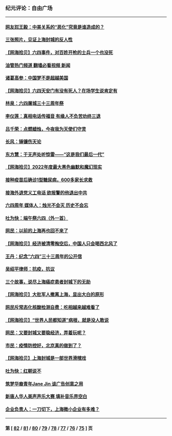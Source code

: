 ### 纪元评论：自由广场
---
#### [网友怼王毅：中美关系的“恶化”究竟是谁造成的？](../../pages/nsc993/n13754895.md?06100330) 
#### [三张照片，见证上海封城的反人性](../../pages/nsc993/n13754862.md?06100330) 
#### [【网海拾贝】六四事件，对百姓开枪的士兵一个也没死](../../pages/nsc993/n13754786.md?06100330) 
#### [油管热门频道 翻墙必看视频 新闻](ok?06100330)
#### [诸葛高参：中国梦不是超越美国](../../pages/nsc993/n13753666.md?06100330) 
#### [【网海拾贝】六四天安门有没有死人？在场学生说肯定有](../../pages/nsc993/n13753395.md?06100330) 
#### [林泉：六四屠城三十三周年祭](../../pages/nsc993/n13753318.md?06100330) 
#### [李仪莲：真相电话传福音 有缘人不负苦劝终三退](../../pages/nsc993/n13753255.md?06100330) 
#### [吕千荣：点燃蜡烛，今夜我为天使们守灵](../../pages/nsc993/n13753239.md?06100330) 
#### [长风：锤镰伤天论](../../pages/nsc993/n13753220.md?06100330) 
#### [东方慧：于无声处听惊雷——“这是我们最后一代”](../../pages/nsc993/n13753047.md?06100330) 
#### [【网海拾贝】2022年度最大黑色幽默和魔幻现实](../../pages/nsc993/n13752233.md?06100330) 
#### [接种疫苗后确诊1型糖尿病，600多家长求救](../../pages/nsc993/n13752221.md?06100330) 
#### [接海外退党义工电话 欲报警的他退出中共](../../pages/nsc993/n13750442.md?06100330) 
#### [六四周年 媒体人：烛光不会灭 历史不会忘](../../pages/nsc993/n13751264.md?06100330) 
#### [吐为快：端午祭六四（外一首）](../../pages/nsc993/n13751218.md?06100330) 
#### [网民：以前的上海再也回不来了](../../pages/nsc993/n13750818.md?06100330) 
#### [【网海拾贝】经济被清零掏空后，中国人只会喝西北风了](../../pages/nsc993/n13750791.md?06100330) 
#### [王丹：纪念“六四”三十三周年的公开信](../../pages/nsc993/n13750161.md?06100330) 
#### [吴绍平律师：抗疫，抗议](../../pages/nsc993/n13750135.md?06100330) 
#### [三个故事，说尽上海癌症患者封城下的无助](../../pages/nsc993/n13749222.md?06100330) 
#### [【网海拾贝】大批军人撤离上海，显出大白的原形](../../pages/nsc993/n13749184.md?06100330) 
#### [网民斥常态化核酸检测自费：吃相越来越难看了](../../pages/nsc993/n13749170.md?06100330) 
#### [【网海拾贝】“世界人民都知道”病根，就是没人敢说](../../pages/nsc993/n13747347.md?06100330) 
#### [网民：又要封城又要稳经济，弄着玩呢？](../../pages/nsc993/n13747327.md?06100330) 
#### [市民：疫情防控好，北京真的做到了？](../../pages/nsc993/n13746694.md?06100330) 
#### [【网海拾贝】上海封城是一部世界滑稽戏](../../pages/nsc993/n13746605.md?06100330) 
#### [吐为快：红朝说不](../../pages/nsc993/n13746172.md?06100330) 
#### [筑梦华裔青年Jane Jin 谈广告创意之用](../../pages/nsc993/n13743806.md?06100330) 
#### [新唐人华人美声声乐大赛 填补音乐界空白](../../pages/nsc993/n13746123.md?06100330) 
#### [企业负责人：一刀切下，上海微小企业有多难？](../../pages/nsc993/n13745707.md?06100330) 

---
#### 第 [ [82](./82.md?06100330) / [81](./81.md?06100330) / [80](./80.md?06100330) / [79](./79.md?06100330) / [78](./78.md?06100330) / [77](./77.md?06100330) / [76](./76.md?06100330) / [75](./75.md?06100330) ] 页
